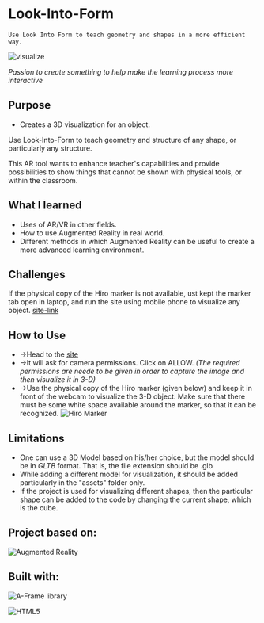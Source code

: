 # Look-Into-Form
`Use Look Into Form to teach geometry and shapes in a more efficient way.`

![visualize](https://encrypted-tbn0.gstatic.com/images?q=tbn:ANd9GcRC2AJAAW0Pl5A5inonQVaMlKpgna_yTtOLkA&usqp=CAU)

*Passion to create something to help make the learning process more interactive*

## Purpose
* Creates a 3D visualization for an object.

Use Look-Into-Form to teach geometry and structure of any shape, or particularly any structure.

This AR tool wants to enhance teacher's capabilities and provide possibilities to show things that cannot be shown with physical tools, or within the classroom.

## What I learned
* Uses of AR/VR in other fields.
* How to use Augmented Reality in real world.
* Different methods in which Augmented Reality can be useful to create a more advanced learning environment.

## Challenges
If the physical copy of the Hiro marker is not available, ust kept the marker tab open in laptop, and run the site using mobile phone to visualize any object.
[site-link](https://fearless-modern-jujube.glitch.me/)

## How to Use
* ->Head to the [site](https://fearless-modern-jujube.glitch.me/)
* ->It will ask for camera permissions. Click on ALLOW.
*(The required permissions are neede to be given in order to capture the image and then visualize it in 3-D)*
* ->Use the physical copy of the Hiro marker (given below) and keep it in front of the  webcam  to visualize the 3-D object. Make sure that there must be some white space available around the marker, so that it can be recognized.
![Hiro Marker](https://i.stack.imgur.com/5cahN.png)

## Limitations
* One can use a 3D Model based on his/her choice, but the model should be in *GLTB* format. That is, the file extension should be .glb
* While adding a different model for visualization, it should be added particularly in the "assets" folder only.
* If the project is used for visualizing different shapes, then the particular shape can be added to the code by changing the current shape, which is the cube.


## Project based on:
![Augmented Reality](https://image.flaticon.com/icons/png/512/2036/2036327.png)


## Built with:
![A-Frame library](https://upload.wikimedia.org/wikipedia/commons/9/92/A-Frame_logo.png)
<p>
  
![HTML5](https://www.freepnglogos.com/uploads/html5-logo-png/html5-logo-image-logo-html-7.png)
